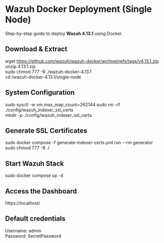 # Wazuh Docker Deployment (Single Node)

Step-by-step guide to deploy **Wazuh 4.13.1** using Docker.

## Download & Extract

wget https://github.com/wazuh/wazuh-docker/archive/refs/tags/v4.13.1.zip  
unzip 4.13.1.zip  
sudo chmod 777 -R ./wazuh-docker-4.13.1  
cd /wazuh-docker-4.13.1/single-node

## System Configuration

sudo sysctl -w vm.max_map_count=262144 
sudo rm -rf ./config/wazuh_indexer_ssl_certs  
mkdir -p ./config/wazuh_indexer_ssl_certs

## Generate SSL Certificates

sudo docker compose -f generate-indexer-certs.yml run --rm generator  
sudo chmod 777 -R ./

## Start Wazuh Stack

sudo docker compose up -d

## Access the Dashboard

https://localhost/

## Default credentials

Username: admin  
Password: SecretPassword
